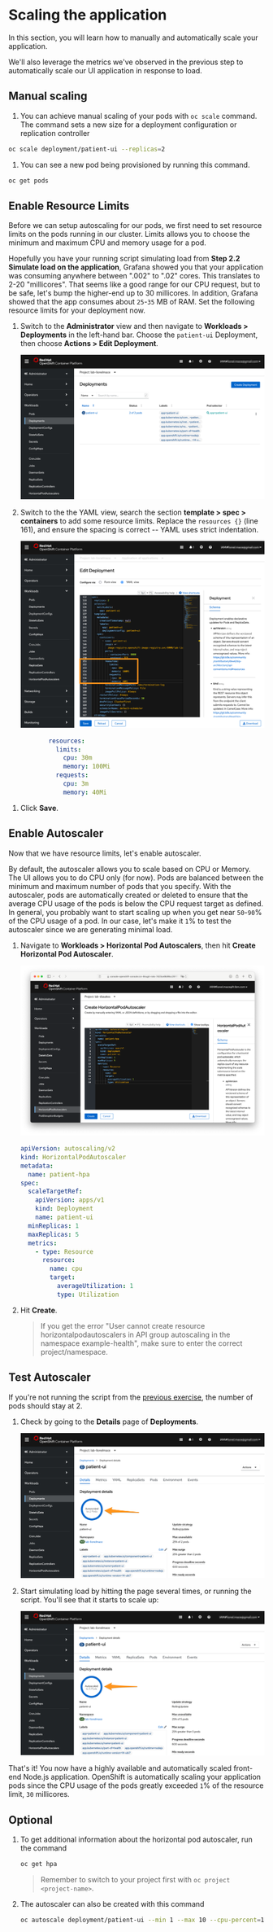 # Scaling the application

In this section, you will learn how to manually and automatically scale your application.

We'll also leverage the metrics we've observed in the previous step to automatically scale our UI application in response to load.

## Manual scaling

1. You can achieve manual scaling of your pods with `oc scale` command. The command sets a new size for a deployment configuration or replication controller

  ```sh
  oc scale deployment/patient-ui --replicas=2
  ```

1. You can see a new pod being provisioned by running this command.

  ```sh
  oc get pods
  ```

## Enable Resource Limits

Before we can setup autoscaling for our pods, we first need to set resource limits on the pods running in our cluster. Limits allows you to choose the minimum and maximum CPU and memory usage for a pod.

Hopefully you have your running script simulating load from **Step 2.2 Simulate load on the application**, Grafana showed you that your application was consuming anywhere between ".002" to ".02" cores. This translates to 2-20 "millicores". That seems like a good range for our CPU request, but to be safe, let's bump the higher-end up to 30 millicores. In addition, Grafana showed that the app consumes about `25`-`35` MB of RAM. Set the following resource limits for your deployment now.

1. Switch to the **Administrator** view and then navigate to **Workloads > Deployments** in the left-hand bar. Choose the `patient-ui` Deployment, then choose **Actions > Edit Deployment**.

    ![deployments](../assets/ocp-deployments.png)

2. Switch to the the YAML view, search the section **template > spec > containers** to add some resource limits. Replace the `resources {}` (line 161), and ensure the spacing is correct -- YAML uses strict indentation.

    ![limits](../assets/ocp-limits-yaml.png)

  ```yaml
             resources:
               limits:
                 cpu: 30m
                 memory: 100Mi
               requests:
                 cpu: 3m
                 memory: 40Mi
  ```

1. Click **Save**.

## Enable Autoscaler

Now that we have resource limits, let's enable autoscaler.

By default, the autoscaler allows you to scale based on CPU or Memory. The UI allows you to do CPU only \(for now\). Pods are balanced between the minimum and maximum number of pods that you specify. With the autoscaler, pods are automatically created or deleted to ensure that the average CPU usage of the pods is below the CPU request target as defined. In general, you probably want to start scaling up when you get near `50`-`90`% of the CPU usage of a pod.
In our case, let's make it `1`% to test the autoscaler since we are generating minimal load.

1. Navigate to **Workloads > Horizontal Pod Autoscalers**, then hit **Create Horizontal Pod Autoscaler**.

    ![HPA](../assets/ocp-hpa.png)

    ```yaml
    apiVersion: autoscaling/v2
    kind: HorizontalPodAutoscaler
    metadata:
      name: patient-hpa
    spec:
      scaleTargetRef:
        apiVersion: apps/v1
        kind: Deployment
        name: patient-ui
      minReplicas: 1
      maxReplicas: 5
      metrics:
        - type: Resource
          resource:
            name: cpu
            target:
              averageUtilization: 1
              type: Utilization
    ```

1. Hit **Create**.

    > If you get the error "User cannot create resource horizontalpodautoscalers in API group autoscaling in the namespace example-health", make sure to enter the correct project/namespace.

## Test Autoscaler

If you're not running the script from the [previous exercise](ex-2-log.md#simulate-load-on-the-application), the number of pods should stay at 2.

1. Check by going to the **Details** page of **Deployments**.

    ![Scaled to 1 pod](../assets/ocp-hpa-before.png)

1. Start simulating load by hitting the page several times, or running the script. You'll see that it starts to scale up:

   ![Scaled to 4/10 pods](../assets/ocp-hpa-after.png)

That's it! You now have a highly available and automatically scaled front-end Node.js application. OpenShift is automatically scaling your application pods since the CPU usage of the pods greatly exceeded `1`% of the resource limit, `30` millicores.

## Optional

1. To get additional information about the horizontal pod autoscaler, run the command

    ```sh
    oc get hpa
    ```

    > Remember to switch to your project first with `oc project <project-name>`.

1. The autoscaler can also be created with this command

    ```sh
    oc autoscale deployment/patient-ui --min 1 --max 10 --cpu-percent=1
    ```
